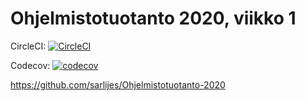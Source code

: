 # Ohjelmistotuotanto 2020, viikko 1

CircleCI:
[![CircleCI](https://circleci.com/gh/sarlijes/ohtu-2020-viikko1.svg?style=svg)](https://circleci.com/gh/sarlijes/ohtu-2020-viikko1)

Codecov:
[![codecov](https://codecov.io/gh/sarlijes/ohtu-2020-viikko1/branch/master/graph/badge.svg)](https://codecov.io/gh/sarlijes/ohtu-2020-viikko1)

https://github.com/sarlijes/Ohjelmistotuotanto-2020

